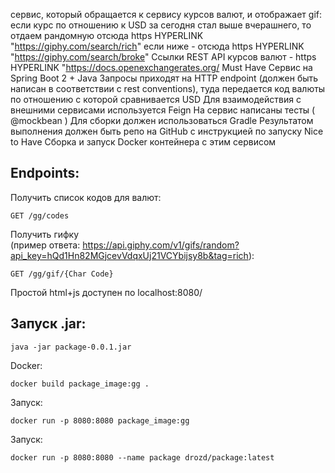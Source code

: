 сервис, который обращается к сервису курсов валют, и отображает gif:
если курс по отношению к USD за сегодня стал выше вчерашнего, то отдаем рандомную отсюда https HYPERLINK "https://giphy.com/search/rich" если ниже - отсюда https HYPERLINK "https://giphy.com/search/broke" Ссылки
REST API курсов валют - https HYPERLINK "https://docs.openexchangerates.org/
Must Have
Сервис на Spring Boot 2 + Java 
Запросы приходят на HTTP endpoint (должен быть написан в соответствии с rest conventions), туда передается код валюты по отношению с которой сравнивается USD
Для взаимодействия с внешними сервисами используется Feign
На сервис написаны тесты ( @mockbean )
Для сборки должен использоваться Gradle
Результатом выполнения должен быть репо на GitHub с инструкцией по запуску
Nice to Have
Сборка и запуск Docker контейнера с этим сервисом


Endpoints:
---  
Получить список кодов для валют:
```
GET /gg/codes
```  
Получить гифку  
(пример ответа: https://api.giphy.com/v1/gifs/random?api_key=hQd1Hn82MGjcevVdqxUj21VCYbijsy8b&tag=rich):
```
GET /gg/gif/{Char Code}
```  
Простой html+js доступен по localhost:8080/

Запуск .jar:
---
```
java -jar package-0.0.1.jar
```
Docker:

```  
docker build package_image:gg .  
```
Запуск:
```
docker run -p 8080:8080 package_image:gg 
``` 

Запуск:
``` 
docker run -p 8080:8080 --name package drozd/package:latest
```
